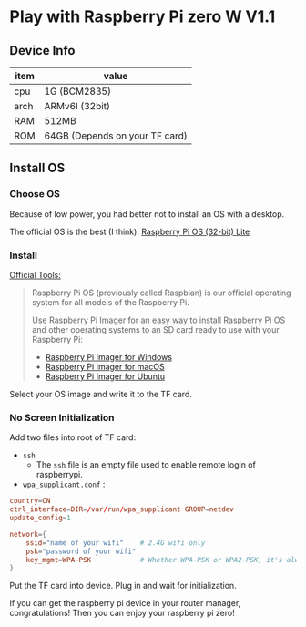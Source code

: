 # Play with Raspberry Pi zero W V1.1

## Device Info

| item | value |
| --- | --- |
| cpu | 1G (BCM2835) |
| arch | ARMv6l (32bit) |
| RAM | 512MB |
| ROM | 64GB (Depends on your TF card) |

## Install OS

### Choose OS

Because of low power, you had better not to install an OS with a desktop.

The official OS is the best (I think): [Raspberry Pi OS (32-bit) Lite](https://downloads.raspberrypi.org/raspios_lite_armhf_latest)

### Install

[Official Tools:](https://www.raspberrypi.org/downloads/)

> Raspberry Pi OS (previously called Raspbian) is our official operating system for all models of the Raspberry Pi.
>  
> Use Raspberry Pi Imager for an easy way to install Raspberry Pi OS and other operating systems to an SD card ready to use with your Raspberry Pi:
>  
> * [Raspberry Pi Imager for Windows](https://downloads.raspberrypi.org/imager/imager_1.4.exe)
> * [Raspberry Pi Imager for macOS](https://downloads.raspberrypi.org/imager/imager_1.4.dmg)
> * [Raspberry Pi Imager for Ubuntu](https://downloads.raspberrypi.org/imager/imager_1.4_amd64.deb)

Select your OS image and write it to the TF card.

### No Screen Initialization

Add two files into root of TF card:

* `ssh`
  + The `ssh` file is an empty file used to enable remote login of raspberrypi.
* `wpa_supplicant.conf` :

``` conf
country=CN
ctrl_interface=DIR=/var/run/wpa_supplicant GROUP=netdev
update_config=1

network={
    ssid="name of your wifi"    # 2.4G wifi only
    psk="password of your wifi"
    key_mgmt=WPA-PSK            # Whether WPA-PSK or WPA2-PSK, it's always WPA-PSK
}
```

Put the TF card into device. Plug in and wait for initialization.

If you can get the raspberry pi device in your router manager, congratulations! Then you can enjoy your raspberry pi zero!
